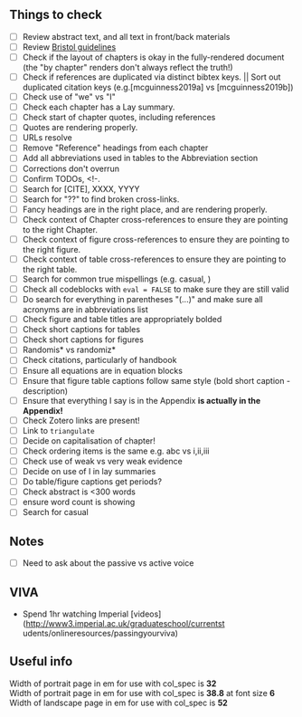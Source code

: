 ## Things to check 

- [ ] Review abstract text, and all text in front/back materials
- [ ] Review [Bristol guidelines](http://www.bris.ac.uk/media-library/sites/social-community-medicine/migrated/documents/preparingathesis.pdf)
- [ ] Check if the layout of chapters is okay in the fully-rendered document (the "by chapter" renders don't always reflect the truth!)
- [ ] Check if references are duplicated via distinct bibtex keys. || Sort out duplicated citation keys (e.g.[mcguinness2019a] vs [mcguinness2019b])
- [ ] Check use of "we" vs "I"
- [ ] Check each chapter has a Lay summary.
- [ ] Check start of chapter quotes, including references
- [ ] Quotes are rendering properly.
- [ ] URLs resolve
- [ ] Remove "Reference" headings from each chapter
- [ ] Add all abbreviations used in tables to the Abbreviation section
- [ ] Corrections don't overrun
- [ ] Confirm TODOs, <!-.
- [ ] Search for [CITE], XXXX, YYYY
- [ ] Search for "??" to find broken cross-links.
- [ ] Fancy headings are in the right place, and are rendering properly.
- [ ] Check context of Chapter cross-references to ensure they are pointing to the right Chapter.
- [ ] Check context of figure cross-references to ensure they are pointing to the right figure.
- [ ] Check context of table cross-references to ensure they are pointing to the right table.
- [ ] Search for common true mispellings (e.g. casual, )
- [ ] Check all codeblocks with `eval = FALSE` to make sure they are still valid
- [ ] Do search for everything in parentheses "(...)" and make sure all acronyms are in abbreviations list 
- [ ] Check figure and table titles are appropriately bolded
- [ ] Check short captions for tables
- [ ] Check short captions for figures
- [ ] Randomis* vs randomiz*
- [ ] Check citations, particularly of handbook
- [ ] Ensure all equations are in equation blocks
- [ ] Ensure that figure table captions follow same style (bold short caption - description)
- [ ] Ensure that everything I say is in the Appendix __is actually in the Appendix!__
- [ ] Check Zotero links are present!
- [ ] Link to `triangulate`
- [ ] Decide on capitalisation of chapter!
- [ ] Check ordering items is the same e.g. abc vs i,ii,iii
- [ ] Check use of weak vs very weak evidence
- [ ] Decide on use of I in lay summaries
- [ ] Do table/figure captions get periods?
- [ ] Check abstract is <300 words
- [ ] ensure word count is showing
- [ ] Search for casual

## Notes
- [ ] Need to ask about the passive vs active voice

## VIVA
- Spend 1hr watching Imperial [videos](http://www3.imperial.ac.uk/graduateschool/currentst
udents/onlineresources/passingyourviva)

## Useful info

Width of portrait page in em for use with col_spec is __32__  
Width of portrait page in em for use with col_spec is __38.8__ at font size __6__  
Width of landscape page in em for use with col_spec is __52__  